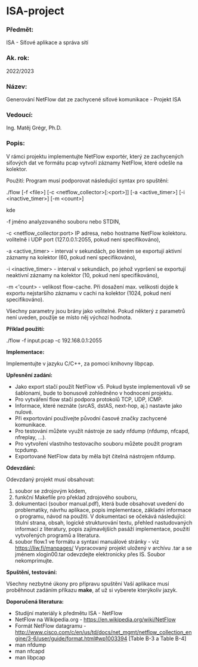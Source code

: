 # ISA-project

### Předmět:
ISA - Síťové aplikace a správa sítí
### Ak. rok:
2022/2023
### Název:
Generování NetFlow dat ze zachycené síťové komunikace - Projekt ISA
### Vedoucí:
Ing. Matěj Grégr, Ph.D.
### Popis:
V rámci projektu implementujte NetFlow exportér, který ze zachycených síťových dat ve formátu pcap vytvoří záznamy NetFlow, které odešle na kolektor.

Použití:
Program musí podporovat následující syntax pro spuštění:

./flow [-f \<file\>] [-c \<netflow_collector\>[:\<port\>]] [-a \<active_timer\>] [-i \<inactive_timer\>] [-m \<count\>]

kde

-f <file> jméno analyzovaného souboru nebo STDIN,

-c <netflow_collector:port> IP adresa, nebo hostname NetFlow kolektoru. volitelně i UDP port (127.0.0.1:2055, pokud není specifikováno),

-a <active_timer> - interval v sekundách, po kterém se exportují aktivní záznamy na kolektor (60, pokud není specifikováno),

-i <inactive_timer> - interval v sekundách, po jehož vypršení se exportují neaktivní záznamy na kolektor (10, pokud není specifikováno),

-m <'count> - velikost flow-cache. Při dosažení max. velikosti dojde k exportu nejstaršího záznamu v cachi na kolektor (1024, pokud není specifikováno).

Všechny parametry jsou brány jako volitelné. Pokud některý z parametrů není uveden, použije se místo něj výchozí hodnota.

__Příklad použití:__

./flow -f input.pcap -c 192.168.0.1:2055

__Implementace:__

Implementujte v jazyku C/C++, za pomoci knihovny libpcap.

__Upřesnění zadání:__

* Jako export stačí použít NetFlow v5. Pokud byste implementovali v9 se šablonami, bude to bonusově zohledněno v hodnocení projektu.
*  Pro vytváření flow stačí podpora protokolů TCP, UDP, ICMP.
* Informace, které neznáte (srcAS, dstAS, next-hop, aj.) nastavte jako nulové.
* Při exportování používejte původní časové značky zachycené komunikace.
* Pro testování můžete využít nástroje ze sady nfdump (nfdump, nfcapd, nfreplay, ...).
* Pro vytvoření vlastního testovacího souboru můžete použít program tcpdump.
* Exportované NetFlow data by měla být čitelná nástrojem nfdump.

__Odevzdání:__

Odevzdaný projekt musí obsahovat:

1. soubor se zdrojovým kódem,
2. funkční Makefile pro překlad zdrojového souboru,
3. dokumentaci (soubor manual.pdf), která bude obsahovat uvedení do problematiky, návrhu aplikace, popis implementace, základní informace o programu, návod na použití. V dokumentaci se očekává následující: titulní strana, obsah, logické strukturování textu, přehled nastudovaných informací z literatury, popis zajímavějších pasáží implementace, použití vytvořených programů a literatura.
4. soubor flow.1 ve formátu a syntaxi manuálové stránky - viz https://liw.fi/manpages/
Vypracovaný projekt uložený v archívu .tar a se jménem xlogin00.tar odevzdejte elektronicky přes IS. Soubor nekomprimujte.

__Spuštění, testování:__

Všechny nezbytné úkony pro přípravu spuštění Vaší aplikace musí proběhnout zadáním příkazu __make__, ať už si vyberete kterýkoliv jazyk.

__Doporučená literatura:__

* Studijní materiály k předmětu ISA - NetFlow
* NetFlow na Wikipedia.org - https://en.wikipedia.org/wiki/NetFlow
* Formát NetFlow datagramu - http://www.cisco.com/c/en/us/td/docs/net_mgmt/netflow_collection_engine/3-6/user/guide/format.html#wp1003394 [Table B-3 a Table B-4]
* man nfdump
* man nfcapd
* man libpcap
